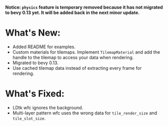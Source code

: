 **Notice: `physics` feature is temporary removed because it has not migrated to bevy 0.13 yet. It will be added back in the next minor update.**

# What's New:

- Added README for examples.
- Custom materials for tilemaps. Implement `TilemapMaterial` and add the handle to the tilemap to access your data when rendering.
- Migrated to bevy 0.13.
- Use cached tilemap data instead of extracting every frame for rendering.

# What's Fixed:

- LDtk wfc ignores the background.
- Multi-layer pattern wfc uses the wrong data for `tile_render_size` and `tile_slot_size`.
